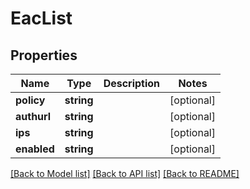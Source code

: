 # EacList

## Properties
Name | Type | Description | Notes
------------ | ------------- | ------------- | -------------
**policy** | **string** |  | [optional] 
**authurl** | **string** |  | [optional] 
**ips** | **string** |  | [optional] 
**enabled** | **string** |  | [optional] 

[[Back to Model list]](../README.md#documentation-for-models) [[Back to API list]](../README.md#documentation-for-api-endpoints) [[Back to README]](../README.md)

